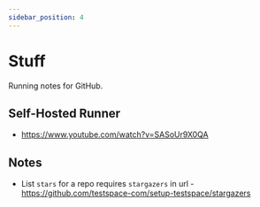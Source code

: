 ```yaml
---
sidebar_position: 4
---
```


# Stuff
Running notes for GitHub.

## Self-Hosted Runner

- https://www.youtube.com/watch?v=SASoUr9X0QA

## Notes

- List `stars` for a repo requires `stargazers` in url - https://github.com/testspace-com/setup-testspace/stargazers

